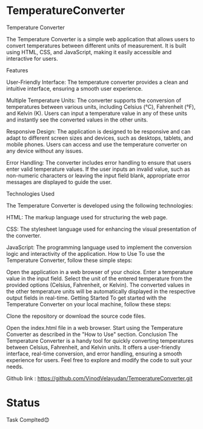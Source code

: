 # TemperatureConverter

Temperature Converter

The Temperature Converter is a simple web application that allows users to convert temperatures between different units of measurement. It is built using HTML, CSS, and JavaScript, making it easily accessible and interactive for users.

Features

User-Friendly Interface: The temperature converter provides a clean and intuitive interface, ensuring a smooth user experience.

Multiple Temperature Units: The converter supports the conversion of temperatures between various units, including Celsius (°C), Fahrenheit (°F), and Kelvin (K). Users can input a temperature value in any of these units and instantly see the converted values in the other units.

Responsive Design: The application is designed to be responsive and can adapt to different screen sizes and devices, such as desktops, tablets, and mobile phones. Users can access and use the temperature converter on any device without any issues.

Error Handling: The converter includes error handling to ensure that users enter valid temperature values. If the user inputs an invalid value, such as non-numeric characters or leaving the input field blank, appropriate error messages are displayed to guide the user.

Technologies Used

The Temperature Converter is developed using the following technologies:

HTML: The markup language used for structuring the web page.

CSS: The stylesheet language used for enhancing the visual presentation of the converter.

JavaScript: The programming language used to implement the conversion logic and interactivity of the application.
How to Use
To use the Temperature Converter, follow these simple steps:

Open the application in a web browser of your choice.
Enter a temperature value in the input field.
Select the unit of the entered temperature from the provided options (Celsius, Fahrenheit, or Kelvin).
The converted values in the other temperature units will be automatically displayed in the respective output fields in real-time.
Getting Started
To get started with the Temperature Converter on your local machine, follow these steps:

Clone the repository or download the source code files.

Open the index.html file in a web browser.
Start using the Temperature Converter as described in the "How to Use" section.
Conclusion
The Temperature Converter is a handy tool for quickly converting temperatures between Celsius, Fahrenheit, and Kelvin units. It offers a user-friendly interface, real-time conversion, and error handling, ensuring a smooth experience for users. Feel free to explore and modify the code to suit your needs.

Github link : https://github.com/VinodVelayudan/TemperatureConverter.git

# Status
Task Complted😊
